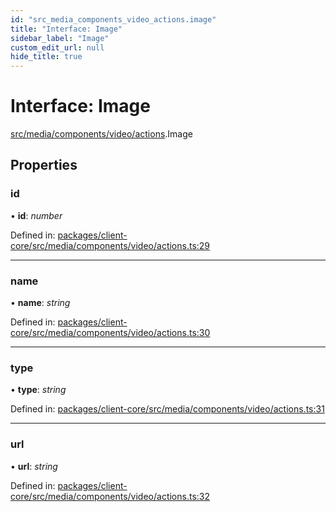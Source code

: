 ```yaml
---
id: "src_media_components_video_actions.image"
title: "Interface: Image"
sidebar_label: "Image"
custom_edit_url: null
hide_title: true
---
```


# Interface: Image

[src/media/components/video/actions](../modules/src_media_components_video_actions.md).Image

## Properties

### id

• **id**: *number*

Defined in: [packages/client-core/src/media/components/video/actions.ts:29](https://github.com/xr3ngine/xr3ngine/blob/716a06460/packages/client-core/src/media/components/video/actions.ts#L29)

___

### name

• **name**: *string*

Defined in: [packages/client-core/src/media/components/video/actions.ts:30](https://github.com/xr3ngine/xr3ngine/blob/716a06460/packages/client-core/src/media/components/video/actions.ts#L30)

___

### type

• **type**: *string*

Defined in: [packages/client-core/src/media/components/video/actions.ts:31](https://github.com/xr3ngine/xr3ngine/blob/716a06460/packages/client-core/src/media/components/video/actions.ts#L31)

___

### url

• **url**: *string*

Defined in: [packages/client-core/src/media/components/video/actions.ts:32](https://github.com/xr3ngine/xr3ngine/blob/716a06460/packages/client-core/src/media/components/video/actions.ts#L32)
